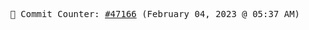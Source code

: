<p align="center">
    <samp>
        📮 Commit Counter: <a href="https://github.com/Javascript-void0/Javascript-void0/commits/main">#47166</a> (February 04, 2023 @ 05:37 AM)
    </samp>
</p>